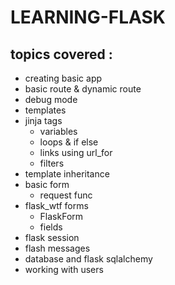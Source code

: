# LEARNING-FLASK

## topics covered :

* creating basic app
* basic route & dynamic route
* debug mode
* templates
* jinja tags
	* variables
	* loops & if else
	* links using url_for
	* filters
* template inheritance
* basic form
	* request func
* flask_wtf forms
	* FlaskForm
	* fields 
* flask session 
* flash messages
* database and flask sqlalchemy
* working with users 